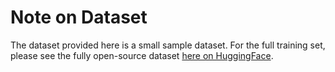 # Note on Dataset

The dataset provided here is a small sample dataset. 
For the full training set, please see the fully open-source dataset [here on HuggingFace](https://huggingface.co/datasets/kordelfrance/olfaction-vision-language-dataset).